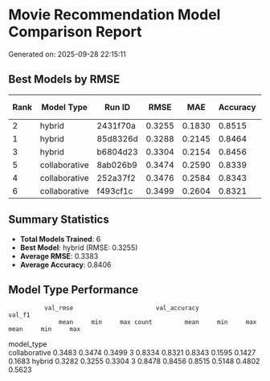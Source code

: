 # Movie Recommendation Model Comparison Report

Generated on: 2025-09-28 22:15:11

## Best Models by RMSE

| Rank | Model Type | Run ID | RMSE | MAE | Accuracy | F1-Score | Status |
|------|------------|---------|------|-----|----------|----------|--------|
| 2 | hybrid | 2431f70a | 0.3255 | 0.1830 | 0.8515 | 0.5623 | FINISHED |
| 1 | hybrid | 85d8326d | 0.3288 | 0.2145 | 0.8464 | 0.4802 | FINISHED |
| 3 | hybrid | b6804d23 | 0.3304 | 0.2154 | 0.8456 | 0.5019 | FINISHED |
| 5 | collaborative | 8ab026b9 | 0.3474 | 0.2590 | 0.8339 | 0.1683 | FINISHED |
| 4 | collaborative | 252a37f2 | 0.3476 | 0.2584 | 0.8343 | 0.1675 | FINISHED |
| 6 | collaborative | f493cf1c | 0.3499 | 0.2604 | 0.8321 | 0.1427 | FINISHED |

## Summary Statistics

- **Total Models Trained**: 6
- **Best Model**: hybrid (RMSE: 0.3255)
- **Average RMSE**: 0.3383
- **Average Accuracy**: 0.8406

## Model Type Performance

              val_rmse                       val_accuracy                  val_f1                
                  mean     min     max count         mean     min     max    mean     min     max
model_type                                                                                       
collaborative   0.3483  0.3474  0.3499     3       0.8334  0.8321  0.8343  0.1595  0.1427  0.1683
hybrid          0.3282  0.3255  0.3304     3       0.8478  0.8456  0.8515  0.5148  0.4802  0.5623
